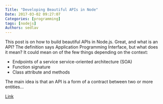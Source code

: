 ```yaml
---
Title: "Developing Beautiful APIs in Node"
Date: 2017-03-02 09:27:07
Categories: [programming]
tags: [nodejs]
Authors: sedlav
---
```


This post is on how to build beautiful APIs in Node.js. Great, and what is an API? The definition says Application Programming Interface, but what does it mean? It could mean on of the few things depending on the context:

* Endpoints of a service service-oriented architecture (SOA)
* Function signature
* Class attribute and methods

The main idea is that an API is a form of a contract between two or more entities...

[Link](https://node.university/blog/374799/beautiful-apis-in-node)
